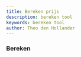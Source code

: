 ```yaml
---
title: Bereken prijs
description: bereken tool
keywords: bereken tool
author: Theo den Hollander
---
```

<h3>Bereken</h3>

<div id="toolLoader"></div>


